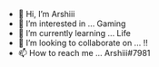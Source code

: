 - 👋 Hi, I’m Arshiii
- 👀 I’m interested in ... Gaming
- 🌱 I’m currently learning ... Life
- 💞️ I’m looking to collaborate on ... !!
- 📫 How to reach me ... Arshiii#7981

<!---
arshsaini664/arshsaini664 is a ✨ special ✨ repository because its `README.md` (this file) appears on your GitHub profile.
You can click the Preview link to take a look at your changes.
--->

